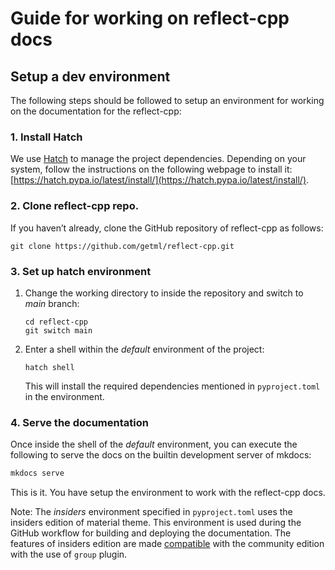 #  Guide for working on reflect-cpp docs

## Setup a dev environment

The following steps should be followed to setup an environment for working on the documentation for the reflect-cpp:

### 1. Install Hatch

We use [Hatch](https://hatch.pypa.io/latest/) to manage the project dependencies. Depending on your system, follow the instructions on the following webpage to install it: [https://hatch.pypa.io/latest/install/](https://hatch.pypa.io/latest/install/).

### 2. Clone reflect-cpp repo.

If you haven’t already, clone the GitHub repository of reflect-cpp as follows:

```shell
git clone https://github.com/getml/reflect-cpp.git
```

### 3. Set up hatch environment

1. Change the working directory to inside the repository and switch to *main* branch:
    
    ```shell
    cd reflect-cpp
    git switch main
    ```

2. Enter a shell within the *default* environment of the project:

    ```shell
    hatch shell
    ```

    This will install the required dependencies mentioned in `pyproject.toml` in the environment.

### 4. Serve the documentation

Once inside the shell of the *default* environment, you can execute the following to serve the docs on the builtin development server of mkdocs:
    
```bash
mkdocs serve
```    

This is it. You have setup the environment to work with the reflect-cpp docs.

Note: The *insiders* environment specified in `pyproject.toml` uses the insiders edition of material theme. This environment is used during the GitHub workflow for building and deploying the documentation. The features of insiders edition are made [compatible](https://squidfunk.github.io/mkdocs-material/insiders/access-management/#outside-collaborators) with the community edition with the use of `group` plugin.